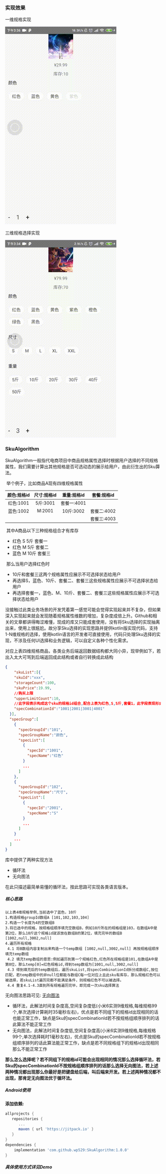 ### 实现效果

一维规格实现

![一维规格实现效果](https://raw.githubusercontent.com/wp529/SkuAlgorithm/main/pic/1610091937306.gif)

三维规格选择实现

![三维规格实现效果](https://raw.githubusercontent.com/wp529/SkuAlgorithm/main/pic/1610092030425.gif)

### SkuAlgorithm

​	SkuAlgorithm一般指代电商项目中商品规格属性选择时根据用户选择的不同规格属性，我们需要计算出其他规格是否可选动态的展示给用户，由此衍生出的Sku算法。

​	举个例子，比如商品A现有四维规格属性

| 颜色:规格id | 尺寸:规格id | 重量:规格id | 套餐:规格id |
| :---------: | :---------: | :---------: | :---------: |
|  红色:1001  |  5斤:3001   | 套餐一:4001 |             |
|  蓝色:1002  |   M:2001    |  10斤:3002  | 套餐二:4002 |
|             |             |             | 套餐三:4003 |

​	其中A商品以下三种规格组合才有库存

* 红色  	S   	5斤   	套餐一
* 红色  	M      5斤       套餐二
* 蓝色  	M      10斤     套餐三

​    那么当用户选择红色时

* 10斤和套餐三这两个规格属性应展示不可选择状态给用户
* 再选择S，蓝色、10斤、套餐二、套餐三这些规格属性应展示不可选择状态给用户
* 再选择套餐一，蓝色、M、10斤、套餐二、套餐三这些规格属性应展示不可选择状态给用户

​    没接触过此类业务场景的开发凭着第一感觉可能会觉得实现起来并不复杂，但如果深入实现起来就会发现随着规格属性维数的增加，复杂度成倍上升。Github和相关的文章都讲得晦涩难懂，现成的库又只能成套使用，没有将Sku选择的实现抽离出来，使用上很尴尬。故分享Sku选择的实现思路并提供kotlin版实现代码，支持1-N维规格的选择，使用kotlin语言的开发者可直接使用，代码只处理Sku选择的实现，不涉及任何UI选择和业务逻辑，可以自定义各种个性化需求。

​	对应上表四维规格商品，各类业务后端返回数据结构都大同小异，现举例如下，若出入太大可骂到后端返回成此结构或者自行转换成此结构

```json
{
	"skuList":[{
    "skuId":"xxx",
    "storageCount":100,
    "skuPrice":19.99,
    //购买上限
    "upperLimitCount":10,
    //此字段表示构成这个sku的规格id组合,配合上表为红色,S,5斤,套餐1，此字段表现形式多种，大同小异
    "specCombinationId":"1001|2001|3001|4001"
  }],
  "specGroup":[
    {
      "specGroupId":"101",
      "specGroupName":"颜色",
      "specList":[
        {
          "specId":"1001",
          "specName":"红色"
        }
        ...
      ]
    },
    {
      "specGroupId":"102",
      "specGroupName":"尺寸",
      "specList":[
        {
          "specId":"2001",
          "specName":"S"
        }
        ...
      ]
    }
    ...
  ]
}
```

库中提供了两种实现方法

* 循环法
* 无向图法

在此只描述最简单易懂的循环法，按此思路可实现各类语言版本。

##### 核心思路

```
以上表4维规格举例,当前选中了蓝色，10斤
1.构造规格groupId数组A [101,102,103,104]
2.构造一个长度为4的空数组B
3.将已选中的规格，按规格组顺序填充空数组B，例如10斤所在的规格组是103，在数组A中是第2位，那么10斤这个规格id就该放在数组B的第2位，填充完毕的数组B [1002,null,3002,null]
4.遍历所有规格
 4.1 将B数组内容复制出来构造一个temp数组 [1002,null,3002,null] 再按规格组顺序填充temp数组
 4.2 填充temp数组的意思:例如遍历到第一个规格红色,红色所在规格组是101,在数组A中是第0位，那么temp[0]=红色规格id,得到temp数组为[1001,null,3002,null]
 4.3 得到填充后的temp数组后，遍历skuList,将specCombinationId拆分成数组C,按位匹配，若temp数组中的非null位都能与数组C每一位对应上且此sku有库存，那么规格红色可以被选择，若skuList遍历完都不能满足条件，则规格红色不可以被选择。
 4.4 重复4.1-4.3直到所有规格遍历完毕，即完成一次sku选择算法
```

无向图法思路可见: [无向图法](https://blog.csdn.net/weixin_39875031/article/details/111284152)

* 循环法，此解法时间复杂度高,空间复杂度低(小米6实测9维规格,每维规格99个,单次选择计算耗时35毫秒左右)，优点是若不同组下的规格id出现相同的话也能正常工作，缺点是Sku的specCombinationId若不按规格组顺序排列的话此算法不能正常工作
* 无向图法，此解法时间复杂度低,空间复杂度高(小米6实测9维规格,每维规格99个,单次选择耗时1毫秒左右)，优点是Sku的specCombinationId若不按规格组顺序排列的话此算法能正常工作，缺点是若不同规格组下的规格id出现相同那么不能正常工作

​    **那么怎么选择呢？若不同组下的规格id可能会出现相同的情况那么选择循环法，若Sku的specCombinationId不按规格组顺序排列的话那么选择无向图法，若上述两种情况都出现那么你最好是把键盘给后端，叫后端来开发。若上述两种情况都不出现，那肯定无向图法优于循环法。**

##### Android使用

**添加依赖:**

```groovy
allprojects {
   repositories {
      ...
      maven { url 'https://jitpack.io' }
   }
}
dependencies {
    implementation 'com.github.wp529:SkuAlgorithm:1.0.0'
}
```

##### 具体使用方式详见Demo

